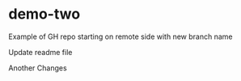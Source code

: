# demo-two
Example of GH repo starting on remote side with new branch name

Update readme file

Another Changes
